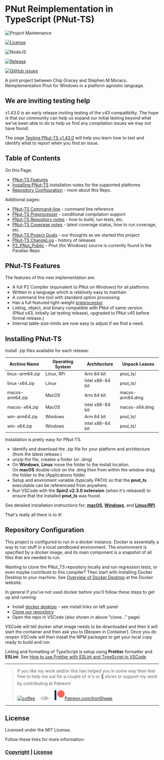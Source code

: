 # PNut Reimplementation in TypeScript (PNut-TS)

![Project Maintenance][maintenance-shield]

[![License][license-shield]](LICENSE)

![NodeJS][node-badge]

[![Release][Release-shield]](https://github.com/ironsheep/PNut-TS-dev/releases)

[![GitHub issues][Issues-shield]](https://github.com/ironsheep/PNut-TS-dev/issues)

A joint project between Chip Gracey and Stephen M Moraco.
Reimplementation Pnut for Windows in a platform agnostic language.

## We are inviting testing help

v1.43.0 is an early release inviting testing of the v43 compaitbility. The hope is that our community can help us expand our initial testing beyond what we've been able to do to help us
find any compilation issues we may not have found.

The page [Testing PNut-TS v1.43.0](Testing.md) will help you learn how to test and identify what to report when you find an issue. 


## Table of Contents

On this Page:

- [PNut-TS Features](#pnut-ts-features)
- [Installing PNut-TS](#installing-pnut-ts) installation notes for the supported platforms
- [Repository Configuration](#repository-configuration) - more about this Repo.

Additional pages:

- [PNut-TS Command-line](CommandLine.md) - command line reference
- [PNut-TS Preprocessor](Preprocessor.md) - conditional compilation support
- [PNut-TS Repository notes](BUILD-RUN.md) - how to build, run tests, etc.
- [PNut-TS Coverage notes](Coverage.md) - latest coverage status, how to run coverage, etc.
- [PNut-TS Project Goals](Goals.md) - our thoughts as we started this project
- [PNut-TS ChangeLog](CHANGELOG.md) - history of releases
- [P2\_PNut_Public](https://github.com/parallaxinc/P2_PNut_Public) - Pnut (for Windows) source is currently found in the Parallax Repo

## PNut-TS Features

The features of this new implementation are:

- A full P2 Compiler (equivalent to PNut on Windows) for all platforms
- Written in a language which is relatively easy to maintain 
- A command line tool with standard option processing
- Has a full featured light-weight [preprocessor](Preprocessor.md)
- Listing, object, and binary compatible with PNut of same version.<BR>(PNut v43, initially (at testing release), upgraded to PNut v45 before formal release.)
- Internal table-size-limits are now easy to adjust if we find a need.

## Installing PNut-TS

Install .zip files available for each release:

| Archive Name | Operating System | Architecture | Unpack Leaves
| --- | --- | --- | --- |
| linux-arm64.zip | Linux, RPi | Arm 64 bit | pnut_ts/
| linux-x64.zip| Linux | Intel x86-64 bit | pnut_ts/
| macos-arm64.zip| MacOS | Arm 64 bit | macos-arm64.dmg
| macos-x64.zip| MacOS | Intel x86-64 bit | macos-x64.dmg
| win-arm64.zip| Windows | Arm 64 bit | pnut_ts/
| win-x64.zip| Windows | Intel x86-64 bit | pnut_ts/

Installation is pretty easy for PNut-TS.

- Identify and download the .zip file for your platform and architecture (from the latest release.)
- unzip the file, creates a folder (or .dmg)
- On **Windows**, **Linux** move the folder to the install location.<BR>On **macOS** double-click on the .dmg then from within the window drag the folder to the /Applications folder.
- Setup and enviroment variable (typically PATH) so that the **pnut_ts** executable can be referenceed from anywhere.
- Run VSCode with the **Spin2 v2.3.0 extension** (when it's released) to ensure that the installed **pnut_ts** was found.

See detailed installation instructions for; **[macOS](https://github.com/ironsheep/P2-vscode-langserv-extension/blob/main/TASKS-User-macOS.md#installing-pnut-ts-on-macos)**, **[Windows](https://github.com/ironsheep/P2-vscode-langserv-extension/blob/main/TASKS-User-win.md#installing-pnut-ts-on-windows)**, and **[Linux/RPi](https://github.com/ironsheep/P2-vscode-langserv-extension/blob/main/TASKS-User-RPi.md#installing-pnut-ts-on-rpilinux)**. 

That's really all there is to it!

## Repository Configuration

This project is configured to run in a docker instance. Docker is essentially a way to run stuff in a local sandboxed environment. The environment is specified by a docker image, and its main component is a snapshot of all files that are needed to run.

Wanting to clone the PNut_TS repository locally and run regression tests, or even maybe contribute to this compiler? Then start with Installing Docker Desktop to your machine. See [Overview of Docker Desktop](https://docs.docker.com/desktop/) at the Docker website.

In general if you've not used docker before you'll follow these steps to get up and running:

- Install [docker desktop](https://docs.docker.com/desktop/) - see install links on left panel
- [Clone our repository](BUILD-RUN.md)
- Open the repo in VSCode (also shown in above "clone..." page)

VSCode will tell docker what image needs to be downloaded and then it will start the container and then ask you to [Reopen in Container]. Once you do reopen VSCode will then install the NPM packages to get your local copy ready to build and run.

Linting and formatting of TypeScript is setup using **Prettier** formatter and **ESLint**.
See [How to use Prettier with ESLint and TypeScript in VSCode](https://khalilstemmler.com/blogs/tooling/prettier/)

---

> If you like my work and/or this has helped you in some way then feel free to help me out for a couple of :coffee:'s or :pizza: slices or support my work by contributing at Patreon!
>
> [![coffee](https://www.buymeacoffee.com/assets/img/custom_images/black_img.png)](https://www.buymeacoffee.com/ironsheep) &nbsp;&nbsp; -OR- &nbsp;&nbsp; [![Patreon](./DOCs/images/patreon.png)](https://www.patreon.com/IronSheep?fan_landing=true)[Patreon.com/IronSheep](https://www.patreon.com/IronSheep?fan_landing=true)

---

## License

Licensed under the MIT License.

Follow these links for more information:

### [Copyright](copyright) | [License](LICENSE)

[maintenance-shield]: https://img.shields.io/badge/maintainer-stephen%40ironsheep%2ebiz-blue.svg?style=for-the-badge

[license-shield]: https://img.shields.io/badge/License-MIT-yellow.svg

[Release-shield]: https://img.shields.io/github/release/ironsheep/PNut-TS-dev/all.svg

[Issues-shield]: https://img.shields.io/github/issues/ironsheep/PNut-TS-dev.svg

[node-badge]: https://img.shields.io/badge/node.js-6DA55F?style=for-the-badge&logo=node.js&logoColor=white
